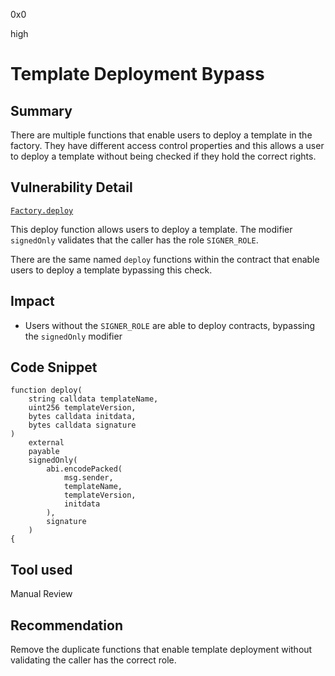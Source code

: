 0x0

high

# Template Deployment Bypass

## Summary

There are multiple functions that enable users to deploy a template in the factory. They have different access control properties and this allows a user to deploy a template without being checked if they hold the correct rights.

## Vulnerability Detail

[`Factory.deploy`](https://github.com/sherlock-audit/2022-10-nftport/blob/main/evm-minting-master/contracts/Factory.sol#L186)

This deploy function allows users to deploy a template. The modifier `signedOnly` validates that the caller has the role `SIGNER_ROLE`.

There are the same named `deploy` functions within the contract that enable users to deploy a template bypassing this check.

## Impact

- Users without the `SIGNER_ROLE` are able to deploy contracts, bypassing the `signedOnly` modifier 

## Code Snippet

```solidity
function deploy(
    string calldata templateName,
    uint256 templateVersion,
    bytes calldata initdata,
    bytes calldata signature
)
    external
    payable
    signedOnly(
        abi.encodePacked(
            msg.sender,
            templateName,
            templateVersion,
            initdata
        ),
        signature
    )
{
```

## Tool used

Manual Review

## Recommendation

Remove the duplicate functions that enable template deployment without validating the caller has the correct role.
